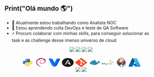 ## Print("Olá mundo 🌎")

- 🔭 Atualmente estou trabalhando como Analista NOC
- 🌱 Estou aprendendo culta DevOps e teste de QA Software
- ⚡ Procuro colaborar com minhas skills, para conseguir solucionar as task e as challenge desse imenso universo de cloud 

<div align="center">
<img height="150em" src="https://github-profile-summary-cards.vercel.app/api/cards/profile-details?username=mateus17bk&theme=tokyonight"/> 
<img height="150em" src="https://github-readme-stats.vercel.app/api?username=mateus17bk&show_icons=true&theme=tokyonight&include_all_commits=true&count_private=false&hide_border=true"/> <img height="150em" src="https://github-readme-stats.vercel.app/api/top-langs/?username=mateus17bk&layout=compact&langs_count=7&theme=tokyonight&hide_border=true"/> <img height="150em" src="https://github-readme-streak-stats.herokuapp.com/?user=mateus17bk&theme=tokyonight&hide_border=true"/>

<div align="center" style="display: inline_block"><br>
  <img align="center" alt="Python" height="30" width="40" src="https://raw.githubusercontent.com/devicons/devicon/master/icons/python/python-original.svg">
  <img align="center" alt="Debian" height="30" width="40" src="https://raw.githubusercontent.com/devicons/devicon/master/icons/debian/debian-original.svg">
  <img align="center" alt="Vagrant" height="30" width="40" src="https://raw.githubusercontent.com/devicons/devicon/master/icons/vagrant/vagrant-original.svg">
  <img align="center" alt="Ansible" height="30" width="40" src="https://raw.githubusercontent.com/devicons/devicon/master/icons/ansible/ansible-original.svg">
  <img align="center" alt="Git" height="30" width="40" src="https://raw.githubusercontent.com/devicons/devicon/master/icons/git/git-plain.svg">
  <img align="center" alt="Docker" height="30" width="40" src="https://raw.githubusercontent.com/devicons/devicon/master/icons/docker/docker-original.svg">
  <img align="center" alt="MySQL" height="30" width="40" src="https://raw.githubusercontent.com/devicons/devicon/master/icons/mysql/mysql-original-wordmark.svg">
  <img align="center" alt="Jenkins" height="30" width="40" src="https://raw.githubusercontent.com/devicons/devicon/master/icons/jenkins/jenkins-original.svg">
  <img align="center" alt="Azure" height="30" width="40" src="https://raw.githubusercontent.com/devicons/devicon/master/icons/azure/azure-original.svg">
</div>
  


<div align="center"> 
  <a href="https://www.linkedin.com/in/mateus-guedes-079ab715b" target="_blank"><img src="https://img.shields.io/badge/-LinkedIn-%230077B5?style=for-the-badge&logo=linkedin&logoColor=white" target="_blank"></a>  
  <a href = "mailto:mateusguedes17@gmail.com"><img src="https://img.shields.io/badge/-Gmail-%23333?style=for-the-badge&logo=gmail&logoColor=white" target="_blank"></a>
</div>

